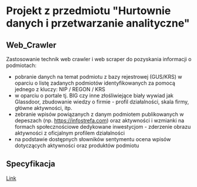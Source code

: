 # Projekt z przedmiotu "Hurtownie danych i przetwarzanie analityczne"
## Web_Crawler

Zastosowanie technik web crawler i web scraper do pozyskania informacji o podmiotach:
- pobranie danych na temat podmiotu z bazy rejestrowej (GUS/KRS) w oparciu o listę zadanych podmiotów identyfikowanych za pomocą jednego z kluczy: NIP / REGON / KRS 
- w oparciu o portale tj. BIG czy inne złośliwiejące biały wywiad jak Glassdoor, zbudowanie wiedzy o firmie - profil działalności, skala firmy, główne aktywności, itp.
- zebranie wpisów powiązanych z danym podmiotem publikowanych w depeszach (np. https://infostrefa.com) oraz aktywności i wzmianki na formach społecznościowe dedykowane inwestycjom - zderzenie obrazu aktywności z oficjalnym profilem działalności
- na podstawie dostępnych słowników sentymentu ocena wpisów dotyczących aktywności oraz produktów podmiotu

## Specyfikacja

[Link](https://docs.google.com/document/d/1njV13p8Nt5j3mGoJPrZxRO6WMLG8E1tanBWSP12y5iE/edit)
